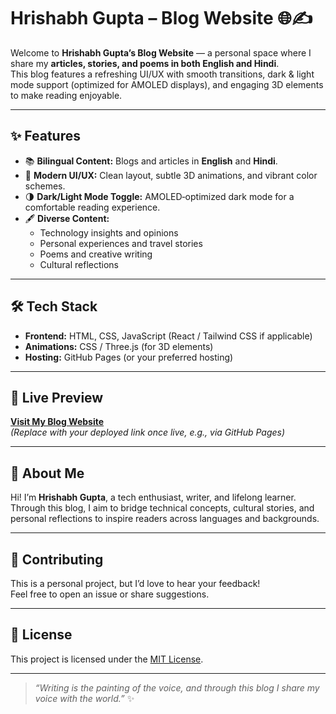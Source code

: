 # Hrishabh Gupta – Blog Website 🌐✍️

Welcome to **Hrishabh Gupta’s Blog Website** — a personal space where I share my **articles, stories, and poems in both English and Hindi**.  
This blog features a refreshing UI/UX with smooth transitions, dark & light mode support (optimized for AMOLED displays), and engaging 3D elements to make reading enjoyable.

---

## ✨ Features
- 📚 **Bilingual Content:** Blogs and articles in **English** and **Hindi**.
- 🎨 **Modern UI/UX:** Clean layout, subtle 3D animations, and vibrant color schemes.
- 🌗 **Dark/Light Mode Toggle:** AMOLED‑optimized dark mode for a comfortable reading experience.
- 🖋️ **Diverse Content:**  
  - Technology insights and opinions  
  - Personal experiences and travel stories  
  - Poems and creative writing  
  - Cultural reflections

---

## 🛠️ Tech Stack
- **Frontend:** HTML, CSS, JavaScript (React / Tailwind CSS if applicable)
- **Animations:** CSS / Three.js (for 3D elements)
- **Hosting:** GitHub Pages (or your preferred hosting)

---

## 🚀 Live Preview
**[Visit My Blog Website]([https://your-live-link-here](https://hrishabhblog.vercel.app/))**  
*(Replace with your deployed link once live, e.g., via GitHub Pages)*

---

## 📌 About Me
Hi! I’m **Hrishabh Gupta**, a tech enthusiast, writer, and lifelong learner.  
Through this blog, I aim to bridge technical concepts, cultural stories, and personal reflections to inspire readers across languages and backgrounds.

---

## 🤝 Contributing
This is a personal project, but I’d love to hear your feedback!  
Feel free to open an issue or share suggestions.

---

## 📜 License
This project is licensed under the [MIT License](LICENSE).

---

> _“Writing is the painting of the voice, and through this blog I share my voice with the world.”_ ✨

